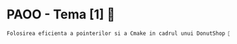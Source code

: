 # PAOO - Tema [1] 🍩
```bash
Folosirea eficienta a pointerilor si a Cmake in cadrul unui DonutShop 🏪
```
